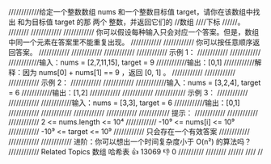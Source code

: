 ////////////给定一个整数数组 nums 和一个整数目标值 target，请你在该数组中找出 和为目标值 target 的那 两个 整数，并返回它们的
//数组
////下标
//////。 
////////
////////////
//////////// 你可以假设每种输入只会对应一个答案。但是，数组中同一个元素在答案里不能重复出现。 
////////////
//////////// 你可以按任意顺序返回答案。 
////////////
//////////// 
////////////
//////////// 示例 1： 
////////////
//////////// 
////////////输入：nums = [2,7,11,15], target = 9
////////////输出：[0,1]
////////////解释：因为 nums[0] + nums[1] == 9 ，返回 [0, 1] 。
//////////// 
////////////
//////////// 示例 2： 
////////////
//////////// 
////////////输入：nums = [3,2,4], target = 6
////////////输出：[1,2]
//////////// 
////////////
//////////// 示例 3： 
////////////
//////////// 
////////////输入：nums = [3,3], target = 6
////////////输出：[0,1]
//////////// 
////////////
//////////// 
////////////
//////////// 提示： 
////////////
//////////// 
//////////// 2 <= nums.length <= 10⁴ 
//////////// -10⁹ <= nums[i] <= 10⁹ 
//////////// -10⁹ <= target <= 10⁹ 
//////////// 只会存在一个有效答案 
//////////// 
////////////
//////////// 进阶：你可以想出一个时间复杂度小于 O(n²) 的算法吗？ 
//////////// Related Topics 数组 哈希表 👍 13069 👎 0
//////////
////////
//////
////
//
